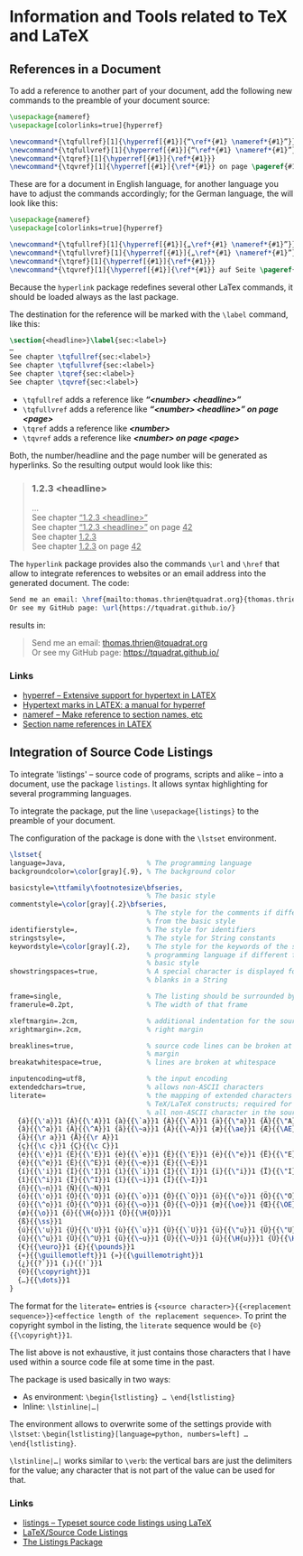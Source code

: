# Information and Tools related to TeX and LaTeX

## References in a Document
To add a reference to another part of your document, add the following new commands to the preamble of your document source:

```tex
\usepackage{nameref}
\usepackage[colorlinks=true]{hyperref}

\newcommand*{\tqfullref}[1]{\hyperref[{#1}]{“\ref*{#1} \nameref*{#1}”}}
\newcommand*{\tqfullvref}[1]{\hyperref[{#1}]{“\ref*{#1} \nameref*{#1}”} on page \pageref{#1}}
\newcommand*{\tqref}[1]{\hyperref[{#1}]{\ref*{#1}}}
\newcommand*{\tqvref}[1]{\hyperref[{#1}]{\ref*{#1}} on page \pageref{#1}}
```

These are for a document in English language, for another language you have to adjust the commands accordingly; for the German language, the will look like this:
```tex
\usepackage{nameref}
\usepackage[colorlinks=true]{hyperref}

\newcommand*{\tqfullref}[1]{\hyperref[{#1}]{„\ref*{#1} \nameref*{#1}”}}
\newcommand*{\tqfullvref}[1]{\hyperref[{#1}]{„\ref*{#1} \nameref*{#1}”} auf Seite \pageref{#1}}
\newcommand*{\tqref}[1]{\hyperref[{#1}]{\ref*{#1}}}
\newcommand*{\tqvref}[1]{\hyperref[{#1}]{\ref*{#1}} auf Seite \pageref{#1}}
```

Because the `hyperlink` package redefines several other LaTex commands, it should be loaded always as the last package.

The destination for the reference will be marked with the `\label` command, like this:

```tex
\section{<headline>}\label{sec:<label>}
…
See chapter \tqfullref{sec:<label>}
See chapter \tqfullvref{sec:<label>}
See chapter \tqref{sec:<label>}
See chapter \tqvref{sec:<label>}
```

- `\tqfullref` adds a reference like ***“\<number> \<headline>”***
- `\tqfullvref` adds a reference like ***“\<number> \<headline>” on page \<page>***
- `\tqref` adds a reference like ***\<number>***
- `\tqvref` adds a reference like ***\<number> on page \<page>***

Both, the number/headline and the page number will be generated as hyperlinks. So the resulting output would look like this:

> ### 1.2.3 \<headline>
> …\
> See chapter <ins>“1.2.3 \<headline>”</ins>\
> See chapter <ins>“1.2.3 \<headline>”</ins> on page <ins>42</ins>\
> See chapter <ins>1.2.3</ins>\
> See chapter <ins>1.2.3</ins> on page <ins>42</ins>
  
The `hyperlink` package provides also the commands `\url` and `\href` that allow to integrate references to websites or an email address into the generated document. The code:
  
```tex
Send me an email: \href{mailto:thomas.thrien@tquadrat.org}{thomas.thrien@tquadrat.org}
Or see my GitHub page: \url{https://tquadrat.github.io/}
```
results in:
> Send me an email: <ins>thomas.thrien@tquadrat.org</ins>\
> Or see my GitHub page: <ins>https://tquadrat.github.io/</ins>

### Links
- [hyperref – Extensive support for hypertext in LATEX](https://ctan.org/pkg/hyperref)
- [Hypertext marks in LATEX: a manual for hyperref](https://ftp.gwdg.de/pub/ctan/macros/latex/contrib/hyperref/doc/hyperref-doc.html)
- [nameref – Make reference to section names, etc](https://www.ctan.org/pkg/nameref)
- [Section name references in LATEX](https://mirror.dogado.de/tex-archive/macros/latex/contrib/hyperref/doc/nameref.pdf)

## Integration of Source Code Listings
To integrate 'listings' – source code of programs, scripts and alike – into a document, use the package `listings`. It allows syntax highlighting for several programming languages.

To integrate the package, put the line `\usepackage{listings}` to the preamble of your document.

The configuration of the package is done with the `\lstset` environment.

```tex
\lstset{
language=Java,                    % The programming language
backgroundcolor=\color[gray]{.9}, % The background color

basicstyle=\ttfamily\footnotesize\bfseries,
                                  % The basic style
commentstyle=\color[gray]{.2}\bfseries,
                                  % The style for the comments if different
                                  % from the basic style
identifierstyle=,                 % The style for identifiers
stringstsyle=,                    % The style for String constants
keywordstyle=\color[gray]{.2},    % The style for the keywords of the selected
                                  % programming language if different from the
                                  % basic style
showstringspaces=true,            % A special character is displayed for the
                                  % blanks in a String

frame=single,                     % The listing should be surrounded by a frame
framerule=0.2pt,                  % The width of that frame

xleftmargin=.2cm,                 % additional indentation for the source code
xrightmargin=.2cm,                % right margin

breaklines=true,                  % source code lines can be broken at the
                                  % margin
breakatwhitespace=true,           % lines are broken at whitespace

inputencoding=utf8,               % the input encoding
extendedchars=true,               % allows non-ASCII characters
literate=                         % the mapping of extended characters to
                                  % TeX/LaTeX constructs; required for nearly
                                  % all non-ASCII character in the source code
  {á}{{\'a}}1 {Á}{{\'A}}1 {à}{{\`a}}1 {À}{{\`A}}1 {ä}{{\"a}}1 {Ä}{{\"A}}1 
  {â}{{\^a}}1 {Â}{{\^A}}1 {ã}{{\~a}}1 {Ã}{{\~A}}1 {æ}{{\ae}}1 {Æ}{{\AE}}1
  {å}{{\r a}}1 {Å}{{\r A}}1
  {ç}{{\c c}}1 {Ç}{{\c C}}1
  {é}{{\'e}}1 {É}{{\'E}}1 {è}{{\`e}}1 {È}{{\'E}}1 {ë}{{\"e}}1 {Ë}{{\"E}}1 
  {ê}{{\^e}}1 {Ê}{{\^E}}1 {ẽ}{{\~e}}1 {Ẽ}{{\~E}}1
  {í}{{\'i}}1 {Í}{{\'I}}1 {ì}{{\`i}}1 {Ì}{{\`I}}1 {ï}{{\"i}}1 {Ï}{{\"I}}1
  {î}{{\^i}}1 {Î}{{\^I}}1 {ĩ}{{\~i}}1 {Ĩ}{{\~I}}1
  {ñ}{{\~n}}1 {Ñ}{{\~N}}1 
  {ó}{{\'o}}1 {Ó}{{\'O}}1 {ò}{{\`o}}1 {Ò}{{\`O}}1 {ö}{{\"o}}1 {Ö}{{\"O}}1 
  {ô}{{\^o}}1 {Ô}{{\^O}}1 {õ}{{\~o}}1 {Õ}{{\~O}}1 {œ}{{\oe}}1 {Œ}{{\OE}}1    
  {ø}{{\o}}1 {ő}{{\H{o}}}1 {Ő}{{\H{O}}}1
  {ß}{{\ss}}1
  {ú}{{\'u}}1 {Ú}{{\'U}}1 {ù}{{\`u}}1 {Ù}{{\`U}}1 {ü}{{\"u}}1 {Ü}{{\"U}}1
  {û}{{\^u}}1 {Û}{{\^U}}1 {ũ}{{\~u}}1 {Ũ}{{\~U}}1 {ű}{{\H{u}}}1 {Ű}{{\H{U}}}1 
  {€}{{\euro}}1 {£}{{\pounds}}1 
  {«}{{\guillemotleft}}1 {»}{{\guillemotright}}1 
  {¿}{{?`}}1 {¡}{{!`}}1
  {©}{{\copyright}}1
  {…}{{\dots}}1
}
```
The format for the `literate=` entries is `{<source character>}{{<replacement sequence>}}<effectice length of the replacement sequence>`. To print the copyright symbol in the listing, the `literate` sequence would be `{©}{{\copyright}}1`.

The list above is not exhaustive, it just contains those characters that I have used within a source code file at some time in the past.

The package is used basically in two ways:

- As environment: `\begin{lstlisting} … \end{lstlisting}`
- Inline: `\lstinline|…|`

The environment allows to overwrite some of the settings provide with `\lstset`: `\begin{lstlisting}[language=python, numbers=left] … \end{lstlisting}`.

`\lstinline|…|` works similar to `\verb`: the vertical bars are just the delimiters for the value; any character that is not part of the value can be used for that.

### Links
- [listings – Typeset source code listings using LaTeX](https://ctan.org/pkg/listings)
- [LaTeX/Source Code Listings](https://en.wikibooks.org/wiki/LaTeX/Source_Code_Listings)
- [The Listings Package](https://texdoc.org/serve/listings.pdf/0)
